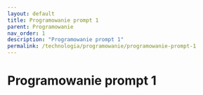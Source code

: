 ```yaml
---
layout: default
title: Programowanie prompt 1
parent: Programowanie
nav_order: 1
description: "Programowanie prompt 1"
permalink: /technologia/programowanie/programowanie-prompt-1
---
```


# Programowanie prompt 1